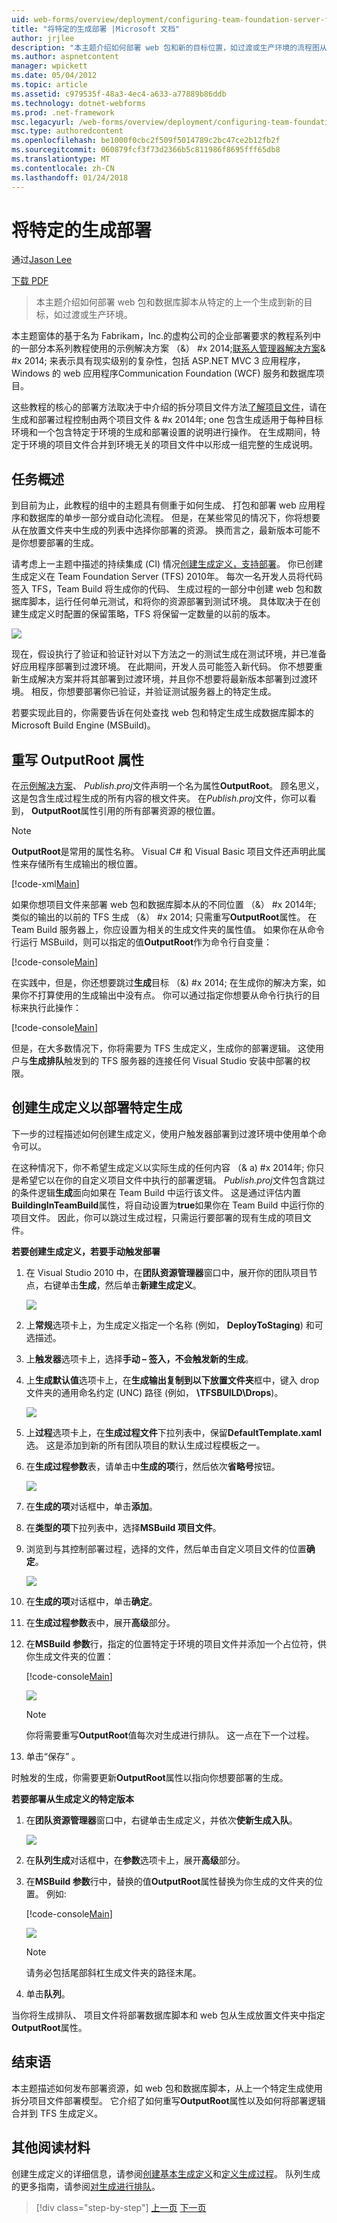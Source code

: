 ```yaml
---
uid: web-forms/overview/deployment/configuring-team-foundation-server-for-web-deployment/deploying-a-specific-build
title: "将特定的生成部署 |Microsoft 文档"
author: jrjlee
description: "本主题介绍如何部署 web 包和新的目标位置，如过渡或生产环境的流程图从特定的上一个生成数据库脚本..."
ms.author: aspnetcontent
manager: wpickett
ms.date: 05/04/2012
ms.topic: article
ms.assetid: c979535f-48a3-4ec4-a633-a77889b86ddb
ms.technology: dotnet-webforms
ms.prod: .net-framework
msc.legacyurl: /web-forms/overview/deployment/configuring-team-foundation-server-for-web-deployment/deploying-a-specific-build
msc.type: authoredcontent
ms.openlocfilehash: be1000f0cbc2f509f5014789c2bc47ce2b12fb2f
ms.sourcegitcommit: 060879fcf3f73d2366b5c811986f8695fff65db8
ms.translationtype: MT
ms.contentlocale: zh-CN
ms.lasthandoff: 01/24/2018
---
```

<a name="deploying-a-specific-build"></a>将特定的生成部署
====================
通过[Jason Lee](https://github.com/jrjlee)

[下载 PDF](https://msdnshared.blob.core.windows.net/media/MSDNBlogsFS/prod.evol.blogs.msdn.com/CommunityServer.Blogs.Components.WeblogFiles/00/00/00/63/56/8130.DeployingWebAppsInEnterpriseScenarios.pdf)

> 本主题介绍如何部署 web 包和数据库脚本从特定的上一个生成到新的目标，如过渡或生产环境。


本主题窗体的基于名为 Fabrikam，Inc.的虚构公司的企业部署要求的教程系列中的一部分本系列教程使用的示例解决方案 （&） #x 2014;[联系人管理器解决方案](../web-deployment-in-the-enterprise/the-contact-manager-solution.md)& #x 2014; 来表示具有现实级别的复杂性，包括 ASP.NET MVC 3 应用程序，Windows 的 web 应用程序Communication Foundation (WCF) 服务和数据库项目。

这些教程的核心的部署方法取决于中介绍的拆分项目文件方法[了解项目文件](../web-deployment-in-the-enterprise/understanding-the-project-file.md)，请在生成和部署过程控制由两个项目文件 & #x 2014年; one 包含生成适用于每种目标环境和一个包含特定于环境的生成和部署设置的说明进行操作。 在生成期间，特定于环境的项目文件合并到环境无关的项目文件中以形成一组完整的生成说明。

## <a name="task-overview"></a>任务概述

到目前为止，此教程的组中的主题具有侧重于如何生成、 打包和部署 web 应用程序和数据库的单步一部分或自动化流程。 但是，在某些常见的情况下，你将想要从在放置文件夹中生成的列表中选择你部署的资源。 换而言之，最新版本可能不是你想要部署的生成。

请考虑上一主题中描述的持续集成 (CI) 情况[创建生成定义，支持部署](creating-a-build-definition-that-supports-deployment.md)。 你已创建生成定义在 Team Foundation Server (TFS) 2010年。 每次一名开发人员将代码签入 TFS，Team Build 将生成你的代码、 生成过程的一部分中创建 web 包和数据库脚本，运行任何单元测试，和将你的资源部署到测试环境。 具体取决于在创建生成定义时配置的保留策略，TFS 将保留一定数量的以前的版本。

![](deploying-a-specific-build/_static/image1.png)

现在，假设执行了验证和验证针对以下方法之一的测试生成在测试环境，并已准备好应用程序部署到过渡环境。 在此期间，开发人员可能签入新代码。 你不想要重新生成解决方案并将其部署到过渡环境，并且你不想要将最新版本部署到过渡环境。 相反，你想要部署你已验证，并验证测试服务器上的特定生成。

若要实现此目的，你需要告诉在何处查找 web 包和特定生成生成数据库脚本的 Microsoft Build Engine (MSBuild)。

## <a name="overriding-the-outputroot-property"></a>重写 OutputRoot 属性

在[示例解决方案](../web-deployment-in-the-enterprise/the-contact-manager-solution.md)、 *Publish.proj*文件声明一个名为属性**OutputRoot**。 顾名思义，这是包含生成过程生成的所有内容的根文件夹。 在*Publish.proj*文件，你可以看到， **OutputRoot**属性引用的所有部署资源的根位置。

> [!NOTE]
> **OutputRoot**是常用的属性名称。 Visual C# 和 Visual Basic 项目文件还声明此属性来存储所有生成输出的根位置。


[!code-xml[Main](deploying-a-specific-build/samples/sample1.xml)]


如果你想项目文件来部署 web 包和数据库脚本从的不同位置 （&） #x 2014年; 类似的输出的以前的 TFS 生成 （&） #x 2014; 只需重写**OutputRoot**属性。 在 Team Build 服务器上，你应设置为相关的生成文件夹的属性值。 如果你在从命令行运行 MSBuild，则可以指定的值**OutputRoot**作为命令行自变量：


[!code-console[Main](deploying-a-specific-build/samples/sample2.cmd)]


在实践中，但是，你还想要跳过**生成**目标 （&) #x 2014; 在生成你的解决方案，如果你不打算使用的生成输出中没有点。 你可以通过指定你想要从命令行执行的目标来执行此操作：


[!code-console[Main](deploying-a-specific-build/samples/sample3.cmd)]


但是，在大多数情况下，你将需要为 TFS 生成定义，生成你的部署逻辑。 这使用户与**生成排队**触发到的 TFS 服务器的连接任何 Visual Studio 安装中部署的权限。

## <a name="creating-a-build-definition-to-deploy-specific-builds"></a>创建生成定义以部署特定生成

下一步的过程描述如何创建生成定义，使用户触发器部署到过渡环境中使用单个命令可以。

在这种情况下，你不希望生成定义以实际生成的任何内容 （& a) #x 2014年; 你只是希望它以在你的自定义项目文件中执行的部署逻辑。 *Publish.proj*文件包含跳过的条件逻辑**生成**面向如果在 Team Build 中运行该文件。 这是通过评估内置**BuildingInTeamBuild**属性，将自动设置为**true**如果你在 Team Build 中运行你的项目文件。 因此，你可以跳过生成过程，只需运行要部署的现有生成的项目文件。

**若要创建生成定义，若要手动触发部署**

1. 在 Visual Studio 2010 中，在**团队资源管理器**窗口中，展开你的团队项目节点，右键单击**生成**，然后单击**新建生成定义**。

    ![](deploying-a-specific-build/_static/image2.png)
2. 上**常规**选项卡上，为生成定义指定一个名称 (例如， **DeployToStaging**) 和可选描述。
3. 上**触发器**选项卡上，选择**手动 – 签入，不会触发新的生成**。
4. 上**生成默认值**选项卡上，在**生成输出复制到以下放置文件夹**框中，键入 drop 文件夹的通用命名约定 (UNC) 路径 (例如，  **\\TFSBUILD\Drops**)。

    ![](deploying-a-specific-build/_static/image3.png)
5. 上**过程**选项卡上，在**生成过程文件**下拉列表中，保留**DefaultTemplate.xaml**选。 这是添加到新的所有团队项目的默认生成过程模板之一。
6. 在**生成过程参数**表，请单击中**生成的项**行，然后依次**省略号**按钮。

    ![](deploying-a-specific-build/_static/image4.png)
7. 在**生成的项**对话框中，单击**添加**。
8. 在**类型的项**下拉列表中，选择**MSBuild 项目文件**。
9. 浏览到与其控制部署过程，选择的文件，然后单击自定义项目文件的位置**确定**。

    ![](deploying-a-specific-build/_static/image5.png)
10. 在**生成的项**对话框中，单击**确定**。
11. 在**生成过程参数**表中，展开**高级**部分。
12. 在**MSBuild 参数**行，指定的位置特定于环境的项目文件并添加一个占位符，供你生成文件夹的位置：

    [!code-console[Main](deploying-a-specific-build/samples/sample4.cmd)]

    ![](deploying-a-specific-build/_static/image6.png)

    > [!NOTE]
    > 你将需要重写**OutputRoot**值每次对生成进行排队。 这一点在下一个过程。
13. 单击“保存” 。

时触发的生成，你需要更新**OutputRoot**属性以指向你想要部署的生成。

**若要部署从生成定义的特定版本**

1. 在**团队资源管理器**窗口中，右键单击生成定义，并依次**使新生成入队**。

    ![](deploying-a-specific-build/_static/image7.png)
2. 在**队列生成**对话框中，在**参数**选项卡上，展开**高级**部分。
3. 在**MSBuild 参数**行中，替换的值**OutputRoot**属性替换为你生成的文件夹的位置。 例如:

    [!code-console[Main](deploying-a-specific-build/samples/sample5.cmd)]

    ![](deploying-a-specific-build/_static/image8.png)

    > [!NOTE]
    > 请务必包括尾部斜杠生成文件夹的路径末尾。
4. 单击**队列**。

当你将生成排队、 项目文件将部署数据库脚本和 web 包从生成放置文件夹中指定**OutputRoot**属性。

## <a name="conclusion"></a>结束语

本主题描述如何发布部署资源，如 web 包和数据库脚本，从上一个特定生成使用拆分项目文件部署模型。 它介绍了如何重写**OutputRoot**属性以及如何将部署逻辑合并到 TFS 生成定义。

## <a name="further-reading"></a>其他阅读材料

创建生成定义的详细信息，请参阅[创建基本生成定义](https://msdn.microsoft.com/library/ms181716.aspx)和[定义生成过程](https://msdn.microsoft.com/library/ms181715.aspx)。 队列生成的更多指南，请参阅[对生成进行排队](https://msdn.microsoft.com/library/ms181722.aspx)。

>[!div class="step-by-step"]
[上一页](creating-a-build-definition-that-supports-deployment.md)
[下一页](configuring-permissions-for-team-build-deployment.md)
